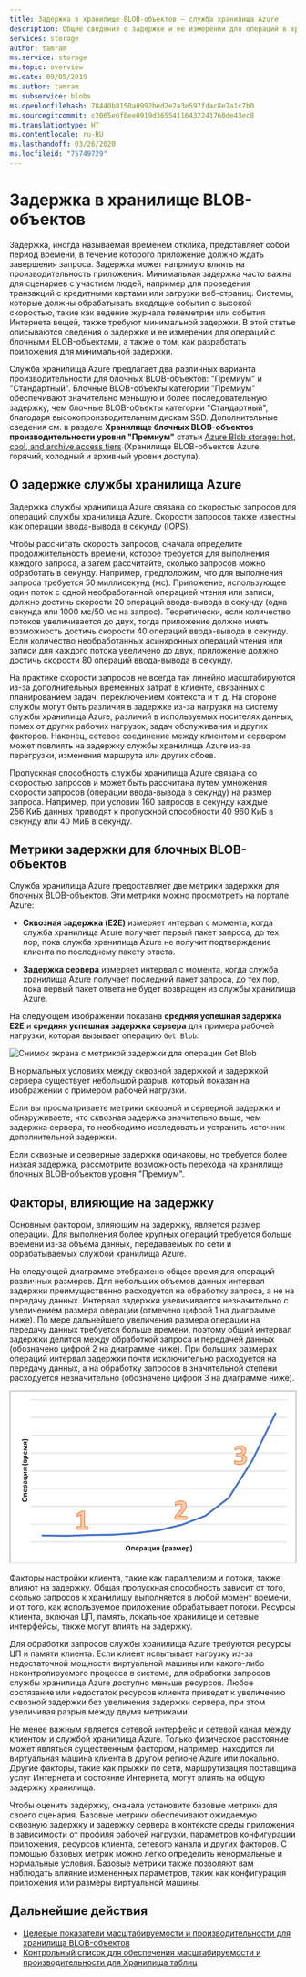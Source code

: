 ```yaml
---
title: Задержка в хранилище BLOB-объектов — служба хранилища Azure
description: Общие сведения о задержке и ее измерении для операций в хранилище BLOB-объектов, а также сведения о разработке приложений хранилища BLOB-объектов для минимальной задержки.
services: storage
author: tamram
ms.service: storage
ms.topic: overview
ms.date: 09/05/2019
ms.author: tamram
ms.subservice: blobs
ms.openlocfilehash: 78440b8150a0992bed2e2a3e597fdac8e7a1c7b0
ms.sourcegitcommit: c2065e6f0ee0919d36554116432241760de43ec8
ms.translationtype: HT
ms.contentlocale: ru-RU
ms.lasthandoff: 03/26/2020
ms.locfileid: "75749729"
---
```

# <a name="latency-in-blob-storage"></a>Задержка в хранилище BLOB-объектов

Задержка, иногда называемая временем отклика, представляет собой период времени, в течение которого приложение должно ждать завершения запроса. Задержка может напрямую влиять на производительность приложения. Минимальная задержка часто важна для сценариев с участием людей, например для проведения транзакций с кредитными картами или загрузки веб-страниц. Системы, которые должны обрабатывать входящие события с высокой скоростью, такие как ведение журнала телеметрии или события Интернета вещей, также требуют минимальной задержки. В этой статье описываются сведения о задержке и ее измерении для операций с блочными BLOB-объектами, а также о том, как разработать приложения для минимальной задержки.

Служба хранилища Azure предлагает два различных варианта производительности для блочных BLOB-объектов: "Премиум" и "Стандартный". Блочные BLOB-объекты категории "Премиум" обеспечивают значительно меньшую и более последовательную задержку, чем блочные BLOB-объекты категории "Стандартный", благодаря высокопроизводительным дискам SSD. Дополнительные сведения см. в разделе **Хранилище блочных BLOB-объектов производительности уровня "Премиум"** статьи [Azure Blob storage: hot, cool, and archive access tiers](storage-blob-storage-tiers.md) (Хранилище BLOB-объектов Azure: горячий, холодный и архивный уровни доступа).

## <a name="about-azure-storage-latency"></a>О задержке службы хранилища Azure

Задержка службы хранилища Azure связана со скоростью запросов для операций службы хранилища Azure. Скорости запросов также известны как операции ввода-вывода в секунду (IOPS).

Чтобы рассчитать скорость запросов, сначала определите продолжительность времени, которое требуется для выполнения каждого запроса, а затем рассчитайте, сколько запросов можно обработать в секунду. Например, предположим, что для выполнения запроса требуется 50 миллисекунд (мс). Приложение, использующее один поток с одной необработанной операцией чтения или записи, должно достичь скорости 20 операций ввода-вывода в секунду (одна секунда или 1000 мс/50 мс на запрос). Теоретически, если количество потоков увеличивается до двух, тогда приложение должно иметь возможность достичь скорости 40 операций ввода-вывода в секунду. Если количество необработанных асинхронных операций чтения или записи для каждого потока увеличено до двух, приложение должно достичь скорости 80 операций ввода-вывода в секунду.

На практике скорости запросов не всегда так линейно масштабируются из-за дополнительных временных затрат в клиенте, связанных с планированием задач, переключением контекста и т. д. На стороне службы могут быть различия в задержке из-за нагрузки на систему службы хранилища Azure, различий в используемых носителях данных, помех от других рабочих нагрузок, задач обслуживания и других факторов. Наконец, сетевое соединение между клиентом и сервером может повлиять на задержку службы хранилища Azure из-за перегрузки, изменения маршрута или других сбоев.

Пропускная способность службы хранилища Azure связана со скоростью запросов и может быть рассчитана путем умножения скорости запросов (операции ввода-вывода в секунду) на размер запроса. Например, при условии 160 запросов в секунду каждые 256 КиБ данных приводят к пропускной способности 40 960 КиБ в секунду или 40 МиБ в секунду.

## <a name="latency-metrics-for-block-blobs"></a>Метрики задержки для блочных BLOB-объектов

Служба хранилища Azure предоставляет две метрики задержки для блочных BLOB-объектов. Эти метрики можно просмотреть на портале Azure:

- **Сквозная задержка (E2E)** измеряет интервал с момента, когда служба хранилища Azure получает первый пакет запроса, до тех пор, пока служба хранилища Azure не получит подтверждение клиента по последнему пакету ответа.

- **Задержка сервера** измеряет интервал с момента, когда служба хранилища Azure получает последний пакет запроса, до тех пор, пока первый пакет ответа не будет возвращен из службы хранилища Azure.

На следующем изображении показана **средняя успешная задержка E2E** и **средняя успешная задержка сервера** для примера рабочей нагрузки, которая вызывает операцию `Get Blob`:

![Снимок экрана с метрикой задержки для операции Get Blob](media/storage-blobs-latency/latency-metrics-get-blob.png)

В нормальных условиях между сквозной задержкой и задержкой сервера существует небольшой разрыв, который показан на изображении с примером рабочей нагрузки.

Если вы просматриваете метрики сквозной и серверной задержки и обнаруживаете, что сквозная задержка значительно выше, чем задержка сервера, то необходимо исследовать и устранить источник дополнительной задержки.

Если сквозные и серверные задержки одинаковы, но требуется более низкая задержка, рассмотрите возможность перехода на хранилище блочных BLOB-объектов уровня "Премиум".

## <a name="factors-influencing-latency"></a>Факторы, влияющие на задержку

Основным фактором, влияющим на задержку, является размер операции. Для выполнения более крупных операций требуется больше времени из-за объема данных, передаваемых по сети и обрабатываемых службой хранилища Azure.

На следующей диаграмме отображено общее время для операций различных размеров. Для небольших объемов данных интервал задержки преимущественно расходуется на обработку запроса, а не на передачу данных. Интервал задержки увеличивается незначительно с увеличением размера операции (отмечено цифрой 1 на диаграмме ниже). По мере дальнейшего увеличения размера операции на передачу данных требуется больше времени, поэтому общий интервал задержки делится между обработкой запроса и передачей данных (обозначено цифрой 2 на диаграмме ниже). При больших размерах операций интервал задержки почти исключительно расходуется на передачу данных, а на обработку запросов в значительной степени расходуется незначительно (обозначено цифрой 3 на диаграмме ниже).

![Снимок экрана, отображающий общее время выполнения операции по отношению к размеру операции](media/storage-blobs-latency/operation-time-size-chart.png)

Факторы настройки клиента, такие как параллелизм и потоки, также влияют на задержку. Общая пропускная способность зависит от того, сколько запросов к хранилищу выполняется в любой момент времени, и от того, как используемое приложение обрабатывает потоки. Ресурсы клиента, включая ЦП, память, локальное хранилище и сетевые интерфейсы, также могут влиять на задержку.

Для обработки запросов службы хранилища Azure требуются ресурсы ЦП и памяти клиента. Если клиент испытывает нагрузку из-за недостаточной мощности виртуальной машины или какого-либо неконтролируемого процесса в системе, для обработки запросов службы хранилища Azure доступно меньше ресурсов. Любое состязание или недостаток ресурсов клиента приведет к увеличению сквозной задержки без увеличения задержки сервера, при этом увеличивая разрыв между двумя метриками.

Не менее важным является сетевой интерфейс и сетевой канал между клиентом и службой хранилища Azure. Только физическое расстояние может являться существенным фактором, например, находится ли виртуальная машина клиента в другом регионе Azure или локально. Другие факторы, такие как прыжки по сети, маршрутизация поставщика услуг Интернета и состояние Интернета, могут влиять на общую задержку хранилища.

Чтобы оценить задержку, сначала установите базовые метрики для своего сценария. Базовые метрики обеспечивают ожидаемую сквозную задержку и задержку сервера в контексте среды приложения в зависимости от профиля рабочей нагрузки, параметров конфигурации приложения, ресурсов клиента, сетевого канала и других факторов. С помощью базовых метрик можно легко определить ненормальные и нормальные условия. Базовые метрики также позволяют вам наблюдать влияние измененных параметров, таких как конфигурация приложения или размеры виртуальной машины.

## <a name="next-steps"></a>Дальнейшие действия

- [Целевые показатели масштабируемости и производительности для хранилища BLOB-объектов](scalability-targets.md)
- [Контрольный список для обеспечения масштабируемости и производительности для Хранилища таблиц](storage-performance-checklist.md)
